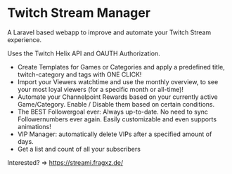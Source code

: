 # Twitch Stream Manager
A Laravel based webapp to improve and automate your Twitch Stream experience.

Uses the Twitch Helix API and OAUTH Authorization.

* Create Templates for Games or Categories and apply a predefined title, twitch-category and tags with ONE CLICK!
* Import your Viewers watchtime and use the monthly overview, to see your most loyal viewers (for a specific month or all-time)!
* Automate your Channelpoint Rewards based on your currently active Game/Category. Enable / Disable them based on certain conditions.
* The BEST Followergoal ever: Always up-to-date. No need to sync Followernumbers ever again. Easily customizable and even supports animations!
* VIP Manager: automatically delete VIPs after a specified amount of days.
* Get a list and count of all your subscribers

Interested? => https://streami.fragxz.de/
